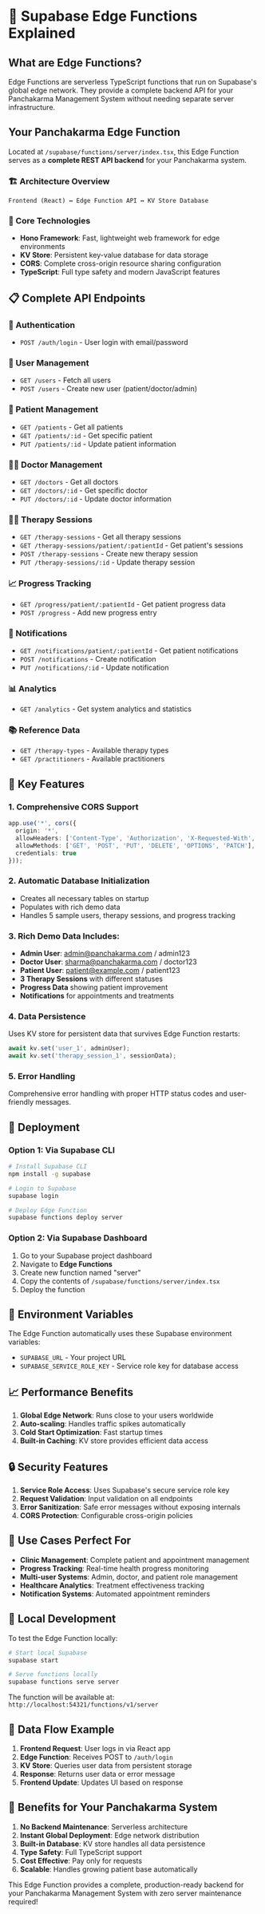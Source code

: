 # 🚀 Supabase Edge Functions Explained

## What are Edge Functions?

Edge Functions are serverless TypeScript functions that run on Supabase's global edge network. They provide a complete backend API for your Panchakarma Management System without needing separate server infrastructure.

## Your Panchakarma Edge Function

Located at `/supabase/functions/server/index.tsx`, this Edge Function serves as a **complete REST API backend** for your Panchakarma system.

### 🏗️ Architecture Overview

```
Frontend (React) ↔ Edge Function API ↔ KV Store Database
```

### 🔧 Core Technologies

- **Hono Framework**: Fast, lightweight web framework for edge environments
- **KV Store**: Persistent key-value database for data storage
- **CORS**: Complete cross-origin resource sharing configuration
- **TypeScript**: Full type safety and modern JavaScript features

## 📋 Complete API Endpoints

### 🔐 Authentication
- `POST /auth/login` - User login with email/password

### 👥 User Management
- `GET /users` - Fetch all users
- `POST /users` - Create new user (patient/doctor/admin)

### 🏥 Patient Management
- `GET /patients` - Get all patients
- `GET /patients/:id` - Get specific patient
- `PUT /patients/:id` - Update patient information

### 👨‍⚕️ Doctor Management
- `GET /doctors` - Get all doctors
- `GET /doctors/:id` - Get specific doctor
- `PUT /doctors/:id` - Update doctor information

### 💆‍♀️ Therapy Sessions
- `GET /therapy-sessions` - Get all therapy sessions
- `GET /therapy-sessions/patient/:patientId` - Get patient's sessions
- `POST /therapy-sessions` - Create new therapy session
- `PUT /therapy-sessions/:id` - Update therapy session

### 📈 Progress Tracking
- `GET /progress/patient/:patientId` - Get patient progress data
- `POST /progress` - Add new progress entry

### 🔔 Notifications
- `GET /notifications/patient/:patientId` - Get patient notifications
- `POST /notifications` - Create notification
- `PUT /notifications/:id` - Update notification

### 📊 Analytics
- `GET /analytics` - Get system analytics and statistics

### 📚 Reference Data
- `GET /therapy-types` - Available therapy types
- `GET /practitioners` - Available practitioners

## 🎯 Key Features

### 1. **Comprehensive CORS Support**
```typescript
app.use('*', cors({
  origin: '*',
  allowHeaders: ['Content-Type', 'Authorization', 'X-Requested-With', 'Accept', 'Origin'],
  allowMethods: ['GET', 'POST', 'PUT', 'DELETE', 'OPTIONS', 'PATCH'],
  credentials: true
}));
```

### 2. **Automatic Database Initialization**
- Creates all necessary tables on startup
- Populates with rich demo data
- Handles 5 sample users, therapy sessions, and progress tracking

### 3. **Rich Demo Data Includes:**
- **Admin User**: admin@panchakarma.com / admin123
- **Doctor User**: sharma@panchakarma.com / doctor123  
- **Patient User**: patient@example.com / patient123
- **3 Therapy Sessions** with different statuses
- **Progress Data** showing patient improvement
- **Notifications** for appointments and treatments

### 4. **Data Persistence**
Uses KV store for persistent data that survives Edge Function restarts:
```typescript
await kv.set('user_1', adminUser);
await kv.set('therapy_session_1', sessionData);
```

### 5. **Error Handling**
Comprehensive error handling with proper HTTP status codes and user-friendly messages.

## 🚀 Deployment

### Option 1: Via Supabase CLI
```bash
# Install Supabase CLI
npm install -g supabase

# Login to Supabase
supabase login

# Deploy Edge Function
supabase functions deploy server
```

### Option 2: Via Supabase Dashboard
1. Go to your Supabase project dashboard
2. Navigate to **Edge Functions**
3. Create new function named "server"
4. Copy the contents of `/supabase/functions/server/index.tsx`
5. Deploy the function

## 🔧 Environment Variables

The Edge Function automatically uses these Supabase environment variables:
- `SUPABASE_URL` - Your project URL
- `SUPABASE_SERVICE_ROLE_KEY` - Service role key for database access

## 📈 Performance Benefits

1. **Global Edge Network**: Runs close to your users worldwide
2. **Auto-scaling**: Handles traffic spikes automatically
3. **Cold Start Optimization**: Fast startup times
4. **Built-in Caching**: KV store provides efficient data access

## 🔒 Security Features

1. **Service Role Access**: Uses Supabase's secure service role key
2. **Request Validation**: Input validation on all endpoints
3. **Error Sanitization**: Safe error messages without exposing internals
4. **CORS Protection**: Configurable cross-origin policies

## 🎯 Use Cases Perfect For

- **Clinic Management**: Complete patient and appointment management
- **Progress Tracking**: Real-time health progress monitoring
- **Multi-user Systems**: Admin, doctor, and patient role management
- **Healthcare Analytics**: Treatment effectiveness tracking
- **Notification Systems**: Automated appointment reminders

## 🚧 Local Development

To test the Edge Function locally:

```bash
# Start local Supabase
supabase start

# Serve functions locally
supabase functions serve server
```

The function will be available at: `http://localhost:54321/functions/v1/server`

## 🔄 Data Flow Example

1. **Frontend Request**: User logs in via React app
2. **Edge Function**: Receives POST to `/auth/login`
3. **KV Store**: Queries user data from persistent storage
4. **Response**: Returns user data or error message
5. **Frontend Update**: Updates UI based on response

## 🎉 Benefits for Your Panchakarma System

1. **No Backend Maintenance**: Serverless architecture
2. **Instant Global Deployment**: Edge network distribution
3. **Built-in Database**: KV store handles all data persistence
4. **Type Safety**: Full TypeScript support
5. **Cost Effective**: Pay only for requests
6. **Scalable**: Handles growing patient base automatically

This Edge Function provides a complete, production-ready backend for your Panchakarma Management System with zero server maintenance required!